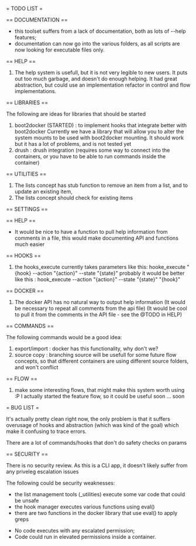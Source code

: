 = TODO LIST =

== DOCUMENTATION ==

* this toolset suffers from a lack of documentation, both as lots of --help features;
* documentation can now go into the various folders, as all scripts are now looking for executable files only.

== HELP ==

1. The help system is usefull, but it is not very legible to new users.  It
   puts out too much garbage, and doesn't do enough helping.
   It had great abstraction, but could use an implementation refactor in
   control and flow implementations.

== LIBRARIES ==

The following are ideas for libraries that should be started

1. boot2docker (STARTED) : to implement hooks that integrate better with boot2docker
   Currently we have a library that will allow you to alter the system mounts to be
   used with boot2docker mounting.  It should work but it has a lot of problems, and
   is not tested yet
2. drush : drush integration (requires some way to connect into the containers,
     or you have to be able to run commands inside the container)

== UTILITIES ==

1. The lists concept has stub function to remove an item from a list, and to update an existing item,
2. The lists concept should check for existing items

== SETTINGS ==


== HELP ==

* It would be nice to have a function to pull help information from comments in a file, this would make
  documenting API and functions much easier

== HOOKS ==

1. the hooks_execute currently takes parameters like this: hooke_execute "{hook} --action "{action}" --state "{state}"
   probably it would be better like this : hook_execute --action "{action}" --state "{state}" "{hook}"

== DOCKER ==

1. The docker API has no natural way to output help information (It would be necessary to repeat all comments from the api file)
   (It would be cool to pull it from the comments in the API file - see the @TODO in HELP)

== COMMANDS ==

The following commands would be a good idea:

1. export/import : docker has this functionality, why don't we?
2. source copy : branching source will be usefull for some future flow
      concepts, so that different containers are using different source
      folders, and won't conflict

== FLOW ==

1. make some interesting flows, that might make this system worth using  :P
    I actually started the feature flow, so it could be useful soon ... soon

= BUG LIST =

It's actually pretty clean right now, the only problem is that it suffers
overusage of hooks and abstraction (which was kind of the goal) which make
it confusing to trace errors.

There are a lot of commands/hooks that don't do safety checks on params

== SECURITY ==

There is no security review.  As this is a CLI app, it doesn't likely suffer from any priveleg escalation issues

The following could be security weaknesses:

- the list management tools (_utilities) execute some var code that could be unsafe
- the hook manager executes various functions using eval()
- there are two functions in the docker library that use eval() to apply greps

* No code executes with any escalated permission;
* Code could run in elevated permissions inside a container.
